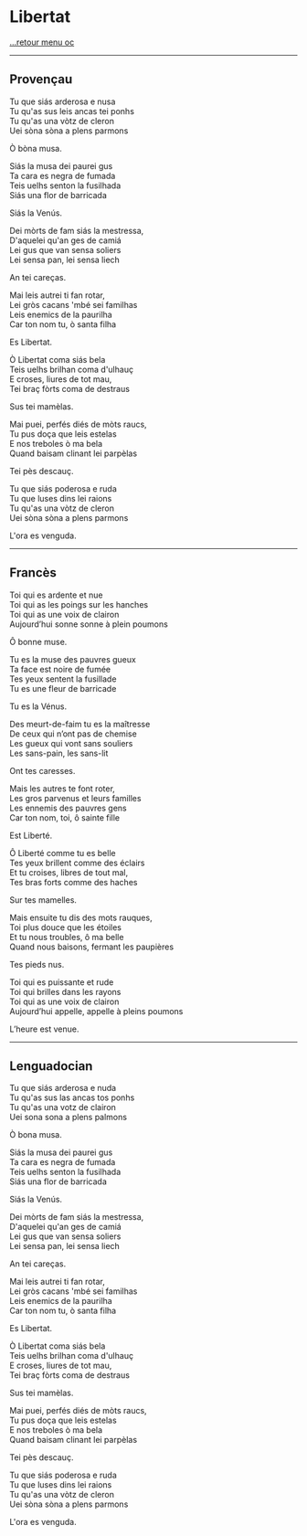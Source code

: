 # Libertat

[...retour menu oc](../menu_fiches.md)

---

## Provençau

Tu que siás arderosa e nusa  
Tu qu'as sus leis ancas tei ponhs  
Tu qu'as una vòtz de cleron  
Uei sòna sòna a plens parmons  

Ò bòna musa.  

Siás la musa dei paurei gus  
Ta cara es negra de fumada  
Teis uelhs senton la fusilhada  
Siás una flor de barricada  

Siás la Venús.  

Dei mòrts de fam siás la mestressa,  
D'aquelei qu'an ges de camiá  
Lei gus que van sensa soliers  
Lei sensa pan, lei sensa liech  

An tei careças.  

Mai leis autrei ti fan rotar,  
Lei gròs cacans 'mbé sei familhas  
Leis enemics de la paurilha  
Car ton nom tu, ò santa filha  

Es Libertat.  

Ò Libertat coma siás bela  
Teis uelhs brilhan coma d'ulhauç  
E croses, liures de tot mau,  
Tei braç fòrts coma de destraus  

Sus tei mamèlas.  

Mai puei, perfés diés de mòts raucs,  
Tu pus doça que leis estelas  
E nos treboles ò ma bela  
Quand baisam clinant lei parpèlas  

Tei pès descauç.  

Tu que siás poderosa e ruda  
Tu que luses dins lei raions  
Tu qu'as una vòtz de cleron  
Uei sòna sòna a plens parmons  

L'ora es venguda.  

---

## Francès

Toi qui es ardente et nue  
Toi qui as les poings sur les hanches  
Toi qui as une voix de clairon  
Aujourd’hui sonne sonne à plein poumons  

Ô bonne muse.  

Tu es la muse des pauvres gueux  
Ta face est noire de fumée  
Tes yeux sentent la fusillade  
Tu es une fleur de barricade  

Tu es la Vénus.  

Des meurt-de-faim tu es la maîtresse  
De ceux qui n’ont pas de chemise  
Les gueux qui vont sans souliers  
Les sans-pain, les sans-lit  

Ont tes caresses.  

Mais les autres te font roter,  
Les gros parvenus et leurs familles  
Les ennemis des pauvres gens  
Car ton nom, toi, ô sainte fille  

Est Liberté.  

Ô Liberté comme tu es belle  
Tes yeux brillent comme des éclairs  
Et tu croises, libres de tout mal,  
Tes bras forts comme des haches  

Sur tes mamelles.  

Mais ensuite tu dis des mots rauques,  
Toi plus douce que les étoiles  
Et tu nous troubles, ô ma belle  
Quand nous baisons, fermant les paupières  

Tes pieds nus.  

Toi qui es puissante et rude  
Toi qui brilles dans les rayons  
Toi qui as une voix de clairon  
Aujourd’hui appelle, appelle à pleins poumons  

L’heure est venue.  

---

## Lenguadocian

Tu que siás arderosa e nuda  
Tu qu'as sus las ancas tos ponhs  
Tu qu'as una votz de clairon  
Uei sona sona a plens palmons  

Ò bona musa.  

Siás la musa dei paurei gus  
Ta cara es negra de fumada  
Teis uelhs senton la fusilhada  
Siás una flor de barricada  

Siás la Venús.  

Dei mòrts de fam siás la mestressa,  
D'aquelei qu'an ges de camiá  
Lei gus que van sensa soliers  
Lei sensa pan, lei sensa liech  

An tei careças.  

Mai leis autrei ti fan rotar,  
Lei gròs cacans 'mbé sei familhas  
Leis enemics de la paurilha  
Car ton nom tu, ò santa filha  

Es Libertat.  

Ò Libertat coma siás bela  
Teis uelhs brilhan coma d'ulhauç  
E croses, liures de tot mau,  
Tei braç fòrts coma de destraus  

Sus tei mamèlas.  

Mai puei, perfés diés de mòts raucs,  
Tu pus doça que leis estelas  
E nos treboles ò ma bela  
Quand baisam clinant lei parpèlas  

Tei pès descauç.  

Tu que siás poderosa e ruda  
Tu que luses dins lei raions  
Tu qu'as una vòtz de cleron  
Uei sòna sòna a plens parmons  

L'ora es venguda. 